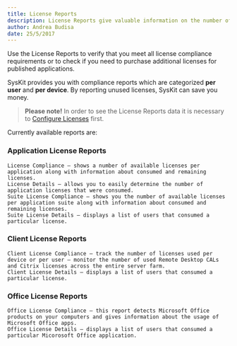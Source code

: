 ```yaml
---
title: License Reports
description: License Reports give valuable information on the number of licenses for all applications which are running in a server environment.
author: Andrea Budisa
date: 25/5/2017
---
```

Use the License Reports to verify that you meet all license compliance requirements or to check if you need to purchase additional licenses for published applications.

SysKit provides you with compliance reports which are categorized __per user__ and __per device__. By reporting unused licenses, SysKit can save you money.

> __Please note!__ In order to see the License Reports data it is necessary to [Configure Licenses](#internal/) first.

Currently available reports are:

### Application License Reports

    License Compliance – shows a number of available licenses per application along with information about consumed and remaining licenses.
    License Details – allows you to easily determine the number of application licenses that were consumed.
    Suite License Compliance – shows you the number of available licenses per application suite along with information about consumed and remaining licenses.
    Suite License Details – displays a list of users that consumed a particular license.

### Client License Reports

    Client License Compliance – track the number of licenses used per device or per user – monitor the number of used Remote Desktop CALs and Citrix licenses across the entire server farm.
    Client License Details – displays a list of users that consumed a particular license.

### Office License Reports

    Office License Compliance – this report detects Microsoft Office products on your computers and gives information about the usage of Microsoft Office apps.
    Office License Details – displays a list of users that consumed a particular Micorosoft Office application.